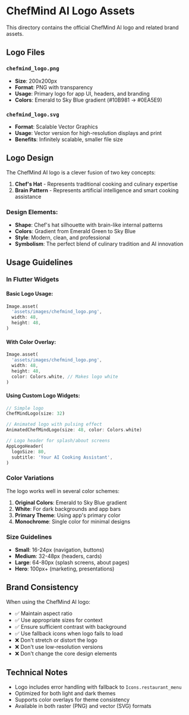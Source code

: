 # ChefMind AI Logo Assets

This directory contains the official ChefMind AI logo and related brand assets.

## Logo Files

### `chefmind_logo.png`
- **Size**: 200x200px
- **Format**: PNG with transparency
- **Usage**: Primary logo for app UI, headers, and branding
- **Colors**: Emerald to Sky Blue gradient (#10B981 → #0EA5E9)

### `chefmind_logo.svg`
- **Format**: Scalable Vector Graphics
- **Usage**: Vector version for high-resolution displays and print
- **Benefits**: Infinitely scalable, smaller file size

## Logo Design

The ChefMind AI logo is a clever fusion of two key concepts:

1. **Chef's Hat** - Represents traditional cooking and culinary expertise
2. **Brain Pattern** - Represents artificial intelligence and smart cooking assistance

### Design Elements:
- **Shape**: Chef's hat silhouette with brain-like internal patterns
- **Colors**: Gradient from Emerald Green to Sky Blue
- **Style**: Modern, clean, and professional
- **Symbolism**: The perfect blend of culinary tradition and AI innovation

## Usage Guidelines

### In Flutter Widgets

#### Basic Logo Usage:
```dart
Image.asset(
  'assets/images/chefmind_logo.png',
  width: 48,
  height: 48,
)
```

#### With Color Overlay:
```dart
Image.asset(
  'assets/images/chefmind_logo.png',
  width: 48,
  height: 48,
  color: Colors.white, // Makes logo white
)
```

#### Using Custom Logo Widgets:
```dart
// Simple logo
ChefMindLogo(size: 32)

// Animated logo with pulsing effect
AnimatedChefMindLogo(size: 48, color: Colors.white)

// Logo header for splash/about screens
AppLogoHeader(
  logoSize: 80,
  subtitle: 'Your AI Cooking Assistant',
)
```

### Color Variations

The logo works well in several color schemes:

1. **Original Colors**: Emerald to Sky Blue gradient
2. **White**: For dark backgrounds and app bars
3. **Primary Theme**: Using app's primary color
4. **Monochrome**: Single color for minimal designs

### Size Guidelines

- **Small**: 16-24px (navigation, buttons)
- **Medium**: 32-48px (headers, cards)
- **Large**: 64-80px (splash screens, about pages)
- **Hero**: 100px+ (marketing, presentations)

## Brand Consistency

When using the ChefMind AI logo:

- ✅ Maintain aspect ratio
- ✅ Use appropriate sizes for context
- ✅ Ensure sufficient contrast with background
- ✅ Use fallback icons when logo fails to load
- ❌ Don't stretch or distort the logo
- ❌ Don't use low-resolution versions
- ❌ Don't change the core design elements

## Technical Notes

- Logo includes error handling with fallback to `Icons.restaurant_menu`
- Optimized for both light and dark themes
- Supports color overlays for theme consistency
- Available in both raster (PNG) and vector (SVG) formats